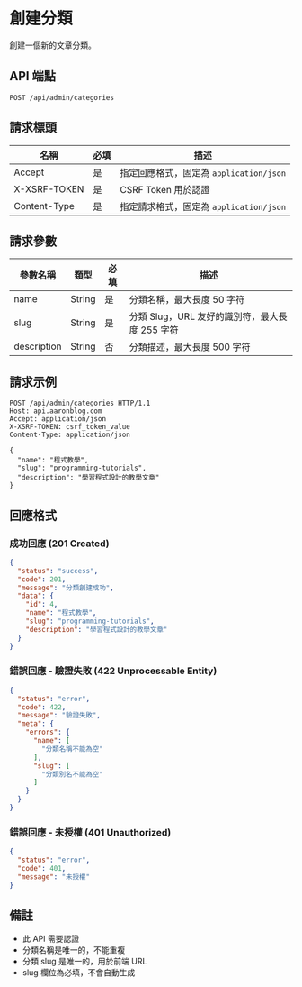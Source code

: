 # 創建分類

創建一個新的文章分類。

## API 端點

```
POST /api/admin/categories
```

## 請求標頭

| 名稱          | 必填 | 描述                                   |
|---------------|------|--------------------------------------|
| Accept        | 是   | 指定回應格式，固定為 `application/json` |
| X-XSRF-TOKEN  | 是   | CSRF Token 用於認證                 |
| Content-Type  | 是   | 指定請求格式，固定為 `application/json` |

## 請求參數

| 參數名稱     | 類型   | 必填 | 描述                                   |
|-------------|--------|------|--------------------------------------|
| name        | String | 是   | 分類名稱，最大長度 50 字符              |
| slug        | String | 是   | 分類 Slug，URL 友好的識別符，最大長度 255 字符 |
| description | String | 否   | 分類描述，最大長度 500 字符              |

## 請求示例

```http
POST /api/admin/categories HTTP/1.1
Host: api.aaronblog.com
Accept: application/json
X-XSRF-TOKEN: csrf_token_value
Content-Type: application/json

{
  "name": "程式教學",
  "slug": "programming-tutorials",
  "description": "學習程式設計的教學文章"
}
```

## 回應格式

### 成功回應 (201 Created)

```json
{
  "status": "success",
  "code": 201,
  "message": "分類創建成功",
  "data": {
    "id": 4,
    "name": "程式教學",
    "slug": "programming-tutorials",
    "description": "學習程式設計的教學文章"
  }
}
```

### 錯誤回應 - 驗證失敗 (422 Unprocessable Entity)

```json
{
  "status": "error",
  "code": 422,
  "message": "驗證失敗",
  "meta": {
    "errors": {
      "name": [
        "分類名稱不能為空"
      ],
      "slug": [
        "分類別名不能為空"
      ]
    }
  }
}
```

### 錯誤回應 - 未授權 (401 Unauthorized)

```json
{
  "status": "error",
  "code": 401,
  "message": "未授權"
}
```

## 備註

- 此 API 需要認證
- 分類名稱是唯一的，不能重複
- 分類 slug 是唯一的，用於前端 URL
- slug 欄位為必填，不會自動生成 